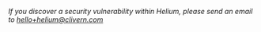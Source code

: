 *If you discover a security vulnerability within Helium, please send an email to [hello+helium@clivern.com](mailto:hello+helium@clivern.com)*